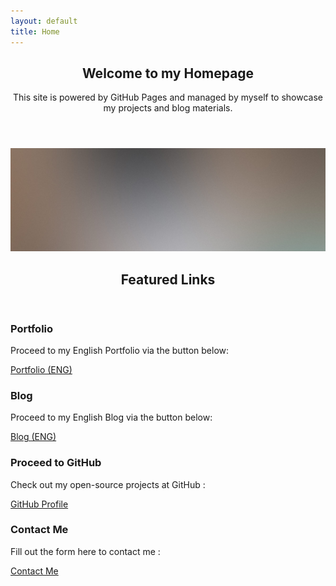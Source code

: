 ```yaml
---
layout: default
title: Home
---
```


<section class="box special">
  <header class="major">
    <h2>Welcome to my Homepage</h2>
    <p>This site is powered by GitHub Pages and managed by myself to showcase my
    projects and blog materials.</p>
  </header>
  <span class="image featured"><img src="/images/pic01.jpg" alt="" /></span>
</section>

<section class="box special features">
  <header class="major"><h2>Featured Links</h2></header>
  <div class="features-row">
    <section>
      <span class="icon major fa-folder accent2"></span>
      <h3>Portfolio</h3>
      <p>Proceed to my English Portfolio via the button below: </p>
      <a href="/en/projects/" class="button special">Portfolio (ENG)</a>
    </section>
    <section>
      <span class="icon major fa-edit accent3"></span>
      <h3>Blog</h3>
      <p>Proceed to my English Blog via the button below: </p>
      <a href="/en/blog/" class="button special">Blog (ENG)</a>
    </section>
  </div>
  <div class="features-row">
    <section>
      <span class="icon major fa-github accent4"></span>
      <h3>Proceed to GitHub</h3>
      <p>Check out my open-source projects at GitHub :</p>
      <a href="{{ site.github_url }}" class="button special">GitHub Profile</a>
    </section>
    <section>
      <span class="icon major fa-envelope accent5"></span>
      <h3>Contact Me</h3>
      <p>Fill out the form here to contact me :</p>
      <a href="/en/contact" class="button special">Contact Me</a>
    </section>
  </div>
</section>

<!--
<div class="row">
  <header class="major"><h2>Hot Items</h2></header>
  <div class="6u 12u(narrower)">
    <section class="box special">
      <span class="image featured"><img src="/images/pic02.jpg" alt="" /></span>
      <h3><++></h3>
      <p><++></p>
      <ul class="actions">
        <li><a href="#" class="button alt">Learn More</a></li>
      </ul>
    </section>
  </div>
  <div class="6u 12u(narrower)">
    <section class="box special">
      <span class="image featured"><img src="/images/pic03.jpg" alt="" /></span>
      <h3><++></h3>
      <p><++></p>
      <ul class="actions">
        <li><a href="#" class="button alt">Learn More</a></li>
      </ul>
    </section>
  </div>
</div>
-->
